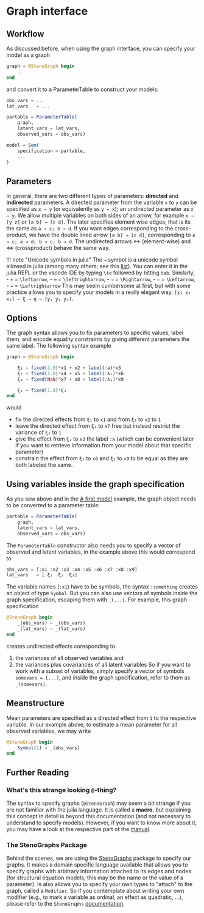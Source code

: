 # Graph interface

## Workflow
As discussed before, when using the graph interface, you can specify your model as a graph

```julia
graph = @StenoGraph begin
    ...
end
```

and convert it to a ParameterTable to construct your models:

```julia
obs_vars = ...
lat_vars   = ...

partable = ParameterTable(
    graph,
    latent_vars = lat_vars,
    observed_vars = obs_vars)

model = Sem(
    specification = partable,
    ...
)
```

## Parameters

In general, there are two different types of parameters: **directed** and **indirected** parameters. A directed parameter from the variable `x` to `y` can be specified as `x → y` (or equivalently as `y ← x`); an undirected parameter as `x ↔ y`.
We allow multiple variables on both sides of an arrow, for example `x → [y z]` or `[a b] → [c d]`. The later specifies element wise edges; that is its the same as `a → c; b → d`. If you want edges corresponding to the cross-product, we have the double lined arrow `[a b] ⇒ [c d]`, corresponding to `a → c; a → d; b → c; b → d`. The undirected arrows ↔ (element-wise) and ⇔ (crossproduct) behave the same way.

!!! note "Unicode symbols in julia"
    The `→` symbol is a unicode symbol allowed in julia (among many others; see this [list](https://docs.julialang.org/en/v1/manual/unicode-input/)). You can enter it in the julia REPL or the vscode IDE by typing `\to` followed by hitting `tab`. Similarly,
    - `←` = `\leftarrow`,
    - `↔` = `\leftrightarrow`,
    - `⇒` = `\Rightarrow`,
    - `⇐` = `\Leftarrow`,
    - `⇔` = `\Leftrightarrow`
    This may seem cumbersome at first, but with some practice allows you to specify your models in a really elegant way:
    `[x₁ x₂ x₃] ← ξ → η → [y₁ y₂ y₃]`.

## Options
The graph syntax allows you to fix parameters to specific values, label them, and encode equality constraints by giving different parameters the same label. The following syntax example

```julia
graph = @StenoGraph begin

    ξ₁ → fixed(1.0)*x1 + x2 + label(:a)*x3
    ξ₂ → fixed(1.0)*x4 + x5 + label(:λ₁)*x6
    ξ₃ → fixed(NaN)*x7 + x8 + label(:λ₁)*x9

    ξ₃ ↔ fixed(1.0)*ξ₃
end
```
would
- fix the directed effects from `ξ₁` to `x1` and from `ξ₂` to `x2` to `1`
- leave the directed effect from `ξ₃` to `x7` free but instead restrict the variance of `ξ₃` to `1`
- give the effect from `ξ₁` to `x3` the label `:a` (which can be convenient later if you want to retrieve information from your model about that specific parameter)
- constrain the effect from `ξ₂` to `x6` and `ξ₃` to `x9` to be equal as they are both labeled the same.

## Using variables inside the graph specification
As you saw above and in the [A first model](@ref) example, the graph object needs to be converted to a parameter table:

```julia
partable = ParameterTable(
    graph,
    latent_vars = lat_vars,
    observed_vars = obs_vars)
```

The `ParameterTable` constructor also needs you to specify a vector of observed and latent variables, in the example above this would correspond to

```julia
obs_vars = [:x1 :x2 :x3 :x4 :x5 :x6 :x7 :x8 :x9]
lat_vars   = [:ξ₁ :ξ₂ :ξ₃]
```

The variable names (`:x1`) have to be symbols, the syntax `:something` creates an object of type `Symbol`. But you can also use vectors of symbols inside the graph specification, escaping them with `_(...)`. For example, this graph specification

```julia
@StenoGraph begin
    _(obs_vars) ↔ _(obs_vars)
    _(lat_vars) ⇔ _(lat_vars)
end
```
creates undirected effects coresponding to
1. the variances of all observed variables and
2. the variances plus covariances of all latent variables
So if you want to work with a subset of variables, simply specify a vector of symbols `somevars = [...]`, and inside the graph specification, refer to them as `_(somevars)`.

## Meanstructure
Mean parameters are specified as a directed effect from `1` to the respective variable. In our example above, to estimate a mean parameter for all observed variables, we may write

```julia
@StenoGraph begin
    Symbol(1) → _(obs_vars)
end
```

## Further Reading

### What's this strange looking `@`-thing?
The syntax to specify graphs (`@StenoGraph`) may seem a bit strange if you are not familiar with the julia language. It is called a **macro**, but explaining this concept in detail is beyond this documentation (and not necessary to understand to specify models). However, if you want to know more about it, you may have a look at the respective part of the [manual](https://docs.julialang.org/en/v1/manual/metaprogramming/#man-macros).

### The StenoGraphs Package
Behind the scenes, we are using the [StenoGraphs](https://github.com/aaronpeikert/StenoGraphs.jl) package to specify our graphs. It makes a domain specific language available that allows you to specify graphs with arbitrary information attached to its edges and nodes (for structural equation models, this may be the name or the value of a parameter). Is also allows you to specify your own types to "attach" to the graph, called a `Modifier`. So if you contemplate about writing your own modifier (e.g., to mark a variable as ordinal, an effect as quadratic, ...), please refer to the `StenoGraphs` [documentation](https://aaronpeikert.github.io/StenoGraphs.jl/dev/).